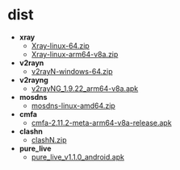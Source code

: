 # dist
- **xray**
	- [Xray-linux-64.zip](https://api.iristory.top/https://github.com/XTLS/Xray-core/releases/download/v24.11.30/Xray-linux-64.zip)
	- [Xray-linux-arm64-v8a.zip](https://api.iristory.top/https://github.com/XTLS/Xray-core/releases/download/v24.11.30/Xray-linux-arm64-v8a.zip)
- **v2rayn**
	- [v2rayN-windows-64.zip](https://api.iristory.top/https://github.com/2dust/v2rayN/releases/download/7.1.3/v2rayN-windows-64.zip)
- **v2rayng**
	- [v2rayNG_1.9.22_arm64-v8a.apk](https://api.iristory.top/https://github.com/2dust/v2rayNG/releases/download/1.9.22/v2rayNG_1.9.22_arm64-v8a.apk)
- **mosdns**
	- [mosdns-linux-amd64.zip](https://api.iristory.top/https://github.com/IrineSistiana/mosdns/releases/download/v5.3.3/mosdns-linux-amd64.zip)
- **cmfa**
	- [cmfa-2.11.2-meta-arm64-v8a-release.apk](https://api.iristory.top/https://github.com/MetaCubeX/ClashMetaForAndroid/releases/download/v2.11.2/cmfa-2.11.2-meta-arm64-v8a-release.apk)
- **clashn**
	- [clashN.zip](https://api.iristory.top/https://github.com/2dust/clashN/releases/download/2.22/clashN.zip)
- **pure_live**
	- [pure_live_v1.1.0_android.apk](https://api.iristory.top/https://github.com/Jackiu1997/pure_live/releases/download/v1.1.0/pure_live_v1.1.0_android.apk)
